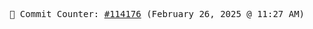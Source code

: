 <p align="center">
    <samp>
        📮 Commit Counter: <a href="https://github.com/Javascript-void0/Javascript-void0/commits/main">#114176</a> (February 26, 2025 @ 11:27 AM)
    </samp>
</p>
